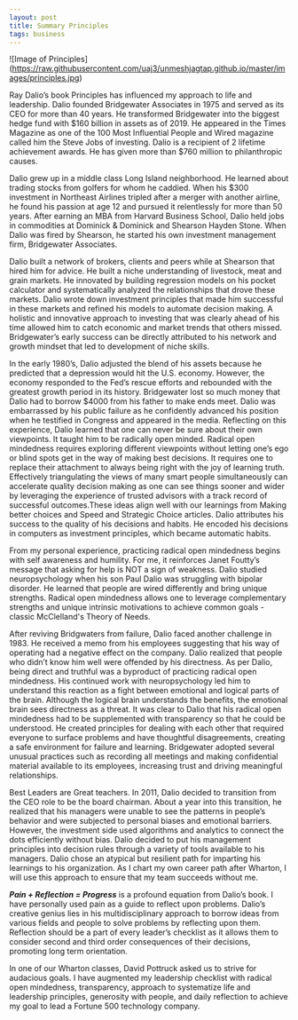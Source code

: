 ```yaml
---
layout: post
title: Summary Principles
tags: business
---
```


![Image of Principles] (https://raw.githubusercontent.com/uaj3/unmeshjagtap.github.io/master/images/principles.jpg)

Ray Dalio’s book Principles has influenced my approach to life and leadership. Dalio founded Bridgewater Associates in 1975 and served as its CEO for more than 40 years. He transformed Bridgewater into the biggest hedge fund with $160 billion in assets as of 2019. He appeared in the Times Magazine as one of the 100 Most Influential People and Wired magazine called him the Steve Jobs of investing. Dalio is a recipient of 2 lifetime achievement awards. He has given more than $760 million to philanthropic causes.

Dalio grew up in a middle class Long Island neighborhood. He learned about trading stocks from golfers for whom he caddied. When his $300 investment in Northeast Airlines tripled after a merger with another airline, he found his passion at age 12 and pursued it relentlessly for more than 50 years. After earning an MBA from Harvard Business School, Dalio held jobs in commodities at Dominick & Dominick and Shearson Hayden Stone. When Dalio was fired by Shearson, he started his own investment management firm, Bridgewater Associates.

Dalio built a network of brokers, clients and peers while at Shearson that hired him for advice. He built a niche understanding of livestock, meat and grain markets. He innovated by building regression models on his pocket calculator and systematically analyzed the relationships that drove these markets. Dalio wrote down investment principles that made him successful in these markets and refined his models to automate decision making. A holistic and innovative approach to investing that was clearly ahead of his time allowed him to catch economic and market trends that others missed. Bridgewater’s early success can be directly attributed to his network and growth mindset that led to development of niche skills.

In the early 1980’s, Dalio adjusted the blend of his assets because he predicted that a depression would hit the U.S. economy. However, the economy responded to the Fed’s rescue efforts and rebounded with the greatest growth period in its history. Bridgewater lost so much money that Dalio had to borrow $4000 from his father to make ends meet. Dalio was embarrassed by his public failure as he confidently advanced his position when he testified in Congress and appeared in the media.
Reflecting on this experience, Dalio learned that one can never be sure about their own viewpoints. It taught him to be radically open minded. Radical open mindedness requires exploring different viewpoints without letting one’s ego or blind spots get in the way of making best decisions. It requires one to replace their attachment to always being right with the joy of learning truth. Effectively triangulating the views of many smart people simultaneously can accelerate quality decision making as one can see things sooner and wider by leveraging the experience of trusted advisors with a track record of successful outcomes.These ideas align well with our learnings from Making better choices and Speed and Strategic Choice articles. Dalio attributes his success to the quality of his decisions and habits. He encoded his decisions in computers as investment principles, which became automatic habits.

From my personal experience, practicing radical open mindedness begins with self awareness and humility. For me, it reinforces Janet Foutty’s message that asking for help is NOT a sign of weakness. Dalio studied neuropsychology when his son Paul Dalio was struggling with bipolar disorder. He learned that people are wired differently and bring unique strengths. Radical open mindedness allows one to leverage complementary strengths and unique intrinsic motivations to achieve common goals - classic McClelland's Theory of Needs.

After reviving Bridgwaters from failure, Dalio faced another challenge in 1983. He received a memo from his employees suggesting that his way of operating had a negative effect on the company. Dalio realized that people who didn’t know him well were offended by his directness. As per Dalio, being direct and truthful was a byproduct of practicing radical open mindedness. His continued work with neuropsychology led him to understand this reaction as a fight between emotional and logical parts of the brain. Although the logical brain understands the benefits, the emotional brain sees directness as a threat. It was clear to Dalio that his radical open mindedness had to be supplemented with transparency so that he could be understood. He created principles for dealing with each other that required everyone to surface problems and have thoughtful disagreements, creating a safe environment for failure and learning. Bridgewater adopted several unusual practices such as recording all meetings and making confidential material available to its employees, increasing trust and driving meaningful relationships.

Best Leaders are Great teachers. In 2011, Dalio decided to transition from the CEO role to be the board chairman. About a year into this transition, he realized that his managers were unable to see the patterns in people’s behavior and were subjected to personal biases and emotional barriers. However, the investment side used algorithms and analytics to connect the dots efficiently without bias. Dalio decided to put his management principles into decision rules through a variety of tools available to his managers. Dalio chose an atypical but resilient path for imparting his learnings to his organization. As I chart my own career path after Wharton, I will use this approach to ensure that my team succeeds without me.

***Pain + Reflection = Progress*** is a profound equation from Dalio’s book. I have personally used pain as a guide to reflect upon problems. Dalio’s creative genius lies in his multidisciplinary approach to borrow ideas from various fields and people to solve problems by reflecting upon them. Reflection should be a part of every leader’s checklist as it allows them to consider second and third order consequences of their decisions, promoting long term orientation.

In one of our Wharton classes, David Pottruck asked us to strive for audacious goals. I have augmented my leadership checklist with radical open mindedness, transparency, approach to systematize life and leadership principles, generosity with people, and daily reflection to achieve my goal to lead a Fortune 500 technology company.
